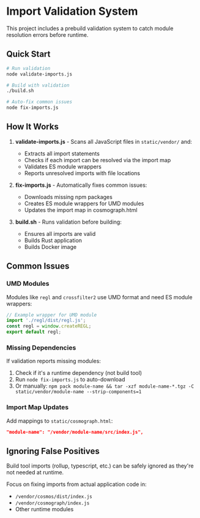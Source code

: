 # Import Validation System

This project includes a prebuild validation system to catch module resolution errors before runtime.

## Quick Start

```bash
# Run validation
node validate-imports.js

# Build with validation
./build.sh

# Auto-fix common issues
node fix-imports.js
```

## How It Works

1. **validate-imports.js** - Scans all JavaScript files in `static/vendor/` and:
   - Extracts all import statements
   - Checks if each import can be resolved via the import map
   - Validates ES module wrappers
   - Reports unresolved imports with file locations

2. **fix-imports.js** - Automatically fixes common issues:
   - Downloads missing npm packages
   - Creates ES module wrappers for UMD modules
   - Updates the import map in cosmograph.html

3. **build.sh** - Runs validation before building:
   - Ensures all imports are valid
   - Builds Rust application
   - Builds Docker image

## Common Issues

### UMD Modules
Modules like `regl` and `crossfilter2` use UMD format and need ES module wrappers:

```javascript
// Example wrapper for UMD module
import './regl/dist/regl.js';
const regl = window.createREGL;
export default regl;
```

### Missing Dependencies
If validation reports missing modules:
1. Check if it's a runtime dependency (not build tool)
2. Run `node fix-imports.js` to auto-download
3. Or manually: `npm pack module-name && tar -xzf module-name-*.tgz -C static/vendor/module-name --strip-components=1`

### Import Map Updates
Add mappings to `static/cosmograph.html`:
```json
"module-name": "/vendor/module-name/src/index.js",
```

## Ignoring False Positives

Build tool imports (rollup, typescript, etc.) can be safely ignored as they're not needed at runtime.

Focus on fixing imports from actual application code in:
- `/vendor/cosmos/dist/index.js`
- `/vendor/cosmograph/index.js`
- Other runtime modules